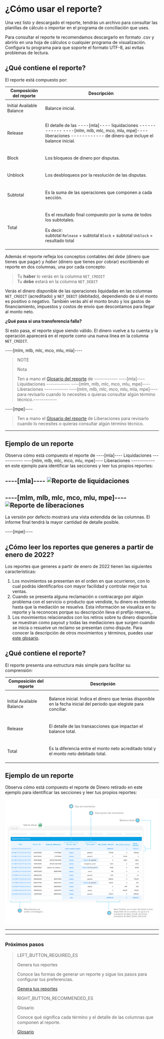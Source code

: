 # ¿Cómo usar el reporte?

Una vez listo y descargado el reporte, tendrás un archivo para consultar las planillas de cálculo o importar en el programa de conciliación que uses.

Para consultar el reporte te recomendamos descargarlo en formato .csv y abrirlo en una hoja de cálculos o cualquier programa de visualización. Configura tu programa para que soporte el formato UTF-8, así evitas problemas de lectura.

## ¿Qué contiene el reporte?

El reporte está compuesto por:

| Composición del reporte | Descripción |
| --- | --- |
| Initial Available Balance |<br/> Balance inicial.<br/><br/>|
| Release |<br/> El detalle de las ----[mla]---- liquidaciones ------------ ----[mlm, mlb, mlc, mco, mlu, mpe]---- liberaciones ------------ de dinero que incluye el balance inicial.<br/><br/> |
| Block | <br/>Los bloqueos de dinero por disputas.<br/><br/> |
| Unblock |<br/> Los desbloqueos por la resolución de las disputas.<br/><br/>|
| Subtotal | <br/>Es la suma de las operaciones que componen a cada sección.<br/><br/>|
| Total| <br/> Es el resultado final compuesto por la suma de todos los subtotales. <br/><br/>Es decir:<br/> subtotal `Release` + subtotal `Block` + subtotal `Unblock` = resultado total<br/><br/> |

Además el reporte refleja los conceptos contables del *debe* (dinero que tienes que pagar) y *haber* (dinero que tienes por cobrar) escribiendo el reporte en dos columnas, una por cada concepto:  

> Tu **haber** lo verás en la columna `NET_CREDIT`
><br>
> Tu **debe** estará en la columna `NET_DEBIT`

Verás el dinero disponible de las operaciones liquidadas en las columnas `NET_CREDIT` (acreditado) y `NET_DEBIT` (debitado), dependiendo de si el monto es positivo o negativo. También verás ahí el monto bruto y los gastos de financiamiento, impuestos y costos de envío que descontamos para llegar al monto neto.

**¿Qué pasa si una transferencia falla?**

Si esto pasa, el reporte sigue siendo válido. El dinero vuelve a tu cuenta y la operación aparecerá en el reporte como una nueva línea en la columna `NET_CREDIT`.

----[mlm, mlb, mlc, mco, mlu, mla]----
> NOTE
>
> Nota
>
> Ten a mano el [Glosario del reporte](https://www.mercadopago[FAKER][URL][DOMAIN]/developers/es/guides/manage-account/reports/released-money/glossary) de ------------ ----[mla]---- Liquidaciones ------------ ----[mlm, mlb, mlc, mco, mlu, mpe]---- Liberaciones ------------ ----[mlm, mlb, mlc, mco, mlu, mla, mpe]---- para revisarlo cuando lo necesites o quieras consultar algún término técnico.------------

----[mpe]----
> Ten a mano el [Glosario del reporte](https://www.mercadopago[FAKER][URL][DOMAIN]/developers/es/guides/manage-account/reports/released-money/glossary) de Liberaciones para revisarlo cuando lo necesites o quieras consultar algún término técnico.
------------

## Ejemplo de un reporte

Observa cómo está compuesto el reporte de ----[mla]---- Liquidaciones ------------ ----[mlm, mlb, mlc, mco, mlu, mpe]---- Liberaciones ------------ en este ejemplo para identificar las secciones y leer tus propios reportes:

----[mla]----
![Reporte de liquidaciones](/images/manage-account/reports/example-release-es.jpg)
------------
----[mlm, mlb, mlc, mco, mlu, mpe]----
![Reporte de liberaciones](/images/manage-account/reports/example-release-es.jpg)
------------


La versión por defecto mostrará una vista extendida de las columnas. El informe final tendrá la mayor cantidad de detalle posible.

----[mpe]----
## ¿Cómo leer los reportes que generes a partir de enero de 2022?

Los reportes que generes a partir de enero de 2022 tienen las siguientes características:
1. Los movimientos se presentan en el orden en que ocurrieron, con lo cual podrás identificarlos con mayor facilidad y controlar mejor tus ventas. 
2. Cuando se presenta alguna reclamación o contracargo por algún problema con el servicio o producto que vendiste, tu dinero es retenido hasta que la mediación se resuelva. Esta información se visualiza en tu reporte y la reconoces porque su descripción lleva el prefijo reserve_.
3. Los movimientos relacionados con los retiros sobre tu dinero disponible se muestran como payout y todas las mediaciones que surgen cuando se inicia o resuelve un reclamo se presentan como dispute. Para conocer la descripción de otros movimientos y términos, puedes usar [este glosario](https://www.mercadopago[FAKER][URL][DOMAIN]/developers/es/guides/manage-account/reports/released-money/glossary). 

## ¿Qué contiene el reporte?

El reporte presenta una estructura más simple para facilitar su comprensión:

| Composición del reporte | Descripción |
| --- | --- |
| Initial Available Balance |<br/> Balance inicial. Indica el dinero que tenías disponible en la fecha inicial del periodo que elegiste para conciliar. <br/><br/>|
| Release |<br/> El detalle de las transacciones que impactan el balance total.<br/><br/> |
| Total| <br/> Es la diferencia entre el monto neto acreditado total y el monto neto debitado total. <br/><br/> |

## Ejemplo de un reporte
Observa cómo está compuesto el reporte de Dinero retirado en este ejemplo para identificar las secciones y leer tus propios reportes:

![Reporte de Dinero retirado Ejemplos Mercado Pago](/images/manage-account/reports/example-n-ledger-es.jpg)

------------
<hr/>

### Próximos pasos

> LEFT_BUTTON_REQUIRED_ES
>
> Genera tus reportes
>
> Conoce las formas de generar un reporte y sigue los pasos para configurar tus preferencias.
>
> [Genera tus reportes](https://www.mercadopago[FAKER][URL][DOMAIN]/developers/es/guides/manage-account/reports/released-money/generate)

> RIGHT_BUTTON_RECOMMENDED_ES
>
> Glosario
>
> Conoce qué significa cada término y el detalle de las columnas que componen al reporte.
>
> [Glosario](https://www.mercadopago[FAKER][URL][DOMAIN]/developers/es/guides/manage-account/reports/released-money/glossary)
